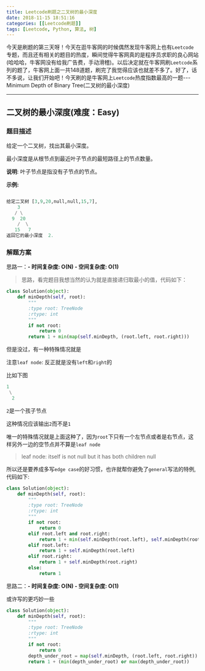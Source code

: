 ```yaml
---
title: Leetcode刷题之二叉树的最小深度
date: 2018-11-15 18:51:16
categories: [[Leetcode刷题]]
tags: [Leetcode, Python, 算法, 树]
---
```


今天是刷题的第三天呀！今天在逛牛客网的时候偶然发现牛客网上也有`Leetcode`专题，而且还有相关的题目的热度，瞬间觉得牛客网真的是程序员求职的良心网站(哈哈哈，牛客网没有给我广告费，手动滑稽)。以后决定就在牛客网刷`Leetcode`系列的题了，牛客网上面一共148道题，刷完了我觉得应该也就差不多了。好了，话不多说，让我们开始吧！今天刷的是牛客网上`Leetcode`热度指数最高的一题---Minimum Depth of Binary Tree(二叉树的最小深度)
<!--more-->

---

## 二叉树的最小深度(难度：Easy)

### 题目描述

给定一个二叉树，找出其最小深度。

最小深度是从根节点到最近叶子节点的最短路径上的节点数量。

**说明**: 叶子节点是指没有子节点的节点。

**示例:**
```Python

给定二叉树 [3,9,20,null,null,15,7],
    3
   / \
  9  20
    /  \
   15   7
返回它的最小深度  2.
```

### 解题方案

思路一：**- 时间复杂度: O(N) - 空间复杂度: O(1)**

>思路，看完题目我想当然的认为就是直接递归取最小的值，代码如下：

```Python
class Solution(object):
    def minDepth(self, root):
        """
        :type root: TreeNode
        :rtype: int
        """
        if not root:
            return 0
        return 1 + min(map(self.minDepth, (root.left, root.right)))
```

但是没过，有一种特殊情况就是

注意`leaf node`: 反正就是没有`left`和`right`的

比如下图

```Python
1
 \
  2
```
`2`是一个孩子节点

这种情况应该输出`2`而不是`1`

唯一的特殊情况就是上面这种了，因为`root`下只有一个左节点或者是右节点，这样另外一边的空节点并不算是`leaf node`

> leaf node: itself is not null but it has both children null

所以还是要养成多写`edge case`的好习惯，也许就帮你避免了`general`写法的特例,代码如下:

```Python
class Solution(object):
    def minDepth(self, root):
        """
        :type root: TreeNode
        :rtype: int
        """
        if not root:
            return 0
        elif root.left and root.right:
            return 1 + min(self.minDepth(root.left), self.minDepth(root.right))
        elif root.left:
            return 1 + self.minDepth(root.left)
        elif root.right:
            return 1 + self.minDepth(root.right)
        else:
            return 1
```

思路二：**- 时间复杂度: O(N) - 空间复杂度: O(1)**

或许写的更巧妙一些

```Python
class Solution(object):
    def minDepth(self, root):
        """
        :type root: TreeNode
        :rtype: int
        """
        if not root:
            return 0
        depth_under_root = map(self.minDepth, (root.left, root.right))
        return 1 + (min(depth_under_root) or max(depth_under_root))
```